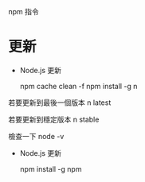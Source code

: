 npm 指令


# 更新

- Node.js 更新


    npm cache clean -f
    npm install -g n
 
若要更新到最後一個版本
    n latest
 
 若要更新到穩定版本
    n stable
 
檢查一下
    node -v
    
    
- Node.js 更新

    npm install -g npm 
